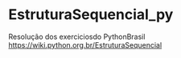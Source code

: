 # EstruturaSequencial_py

Resolução dos exerciciosdo PythonBrasil
https://wiki.python.org.br/EstruturaSequencial
